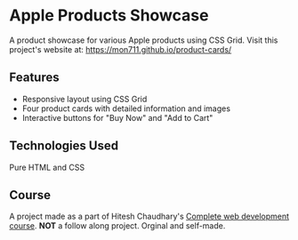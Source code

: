 # Apple Products Showcase
A product showcase for various Apple products using CSS Grid.
Visit this project's website at: https://mon711.github.io/product-cards/

## Features

- Responsive layout using CSS Grid
- Four product cards with detailed information and images
- Interactive buttons for "Buy Now" and "Add to Cart"

## Technologies Used
Pure HTML and CSS

## Course
A project made as a part of Hitesh Chaudhary's [Complete web development course](https://www.udemy.com/course/web-dev-master). 
**NOT** a follow along project. Orginal and self-made.
